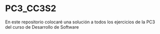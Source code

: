 # PC3_CC3S2
En este repositorio colocaré una solución a todos los ejercicios de la PC3 del curso de Desarrollo de Software
